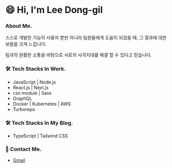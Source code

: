 # 😄 Hi, I'm Lee Dong-gil</h1>

### About Me.
스스로 개발한 기능이 사용자 뿐만 아니라 팀원들에게 도움이 되었을 때, 그 결과에 대한 보람을 크게 느낍니다.

팀과의 원활한 소통을 바탕으로 서로의 사각지대를 해결 할 수 있다고 믿습니다.

### 🛠 Tech Stacks In Work.
- JavaScript | Node.js
- React.js | Next.js
- css module | Sass
- GraphQL
- Docker | Kubernetes | AWS
- Turborepo

### 🛠 Tech Stacks In My Blog.
- TypeScript | Tailwind CSS

### 💬 Contact Me.
- [Gmail](mailto:oio31250@gmail.com?subject=[GitHub]%20Source%20Han%20Sans)
